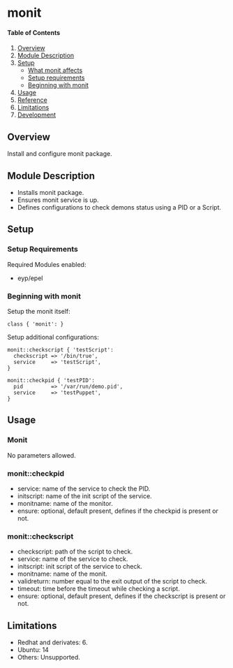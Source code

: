 # monit

#### Table of Contents

1. [Overview](#overview)
2. [Module Description](#module-description)
3. [Setup](#setup)
    * [What monit affects](#what-monit-affects)
    * [Setup requirements](#setup-requirements)
    * [Beginning with monit](#beginning-with-monit)
4. [Usage](#usage)
5. [Reference](#reference)
5. [Limitations](#limitations)
6. [Development](#development)

## Overview

Install and configure monit package.

## Module Description

* Installs monit package.
* Ensures monit service is up.
* Defines configurations to check demons status using a PID or a Script.

## Setup

### Setup Requirements

Required Modules enabled:
* eyp/epel

### Beginning with monit

Setup the monit itself:
```puppet
class { 'monit': }
```

Setup additional configurations:
```puppet
monit::checkscript { 'testScript':
  checkscript => '/bin/true',
  service     => 'testScript',
}

monit::checkpid { 'testPID':
  pid         => '/var/run/demo.pid',
  service     => 'testPuppet',
}
```

## Usage



### Monit
No parameters allowed.

### monit::checkpid
* service: name of the service to check the PID.
* initscript: name of the init script of the service.
* monitname: name of the monitor.
* ensure: optional, default present, defines if the checkpid is present or not.

### monit::checkscript
* checkscript: path of the script to check.
* service: name of the service to check.
* initscript: init script of the service to check.
* monitname: name of the monit.
* validreturn: number equal to the exit output of the script to check.
* timeout: time before the timeout while checking a script.
* ensure: optional, default present, defines if the checkscript is present or not.

## Limitations

* Redhat and derivates: 6.
* Ubuntu: 14
* Others: Unsupported.

